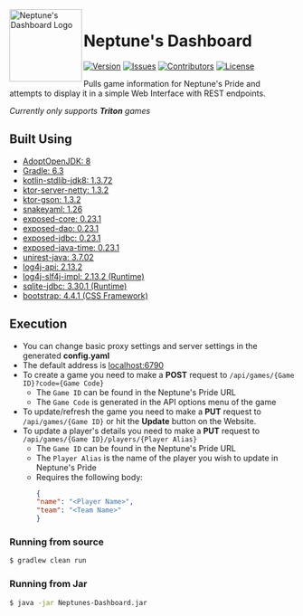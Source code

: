 <img src="https://raw.githubusercontent.com/Macro303/Neptunes-Dashboard/master/logo.png" align="left" width="128" height="128" alt="Neptune's Dashboard Logo"/>

# Neptune's Dashboard
[![Version](https://img.shields.io/github/tag-pre/Macro303/Neptunes-Dashboard.svg?label=version&style=flat-square)](https://github.com/Macro303/Neptunes-Dashboard/releases)
[![Issues](https://img.shields.io/github/issues/Macro303/Neptunes-Dashboard.svg?style=flat-square)](https://github.com/Macro303/Neptunes-Dashboard/issues)
[![Contributors](https://img.shields.io/github/contributors/Macro303/Neptunes-Dashboard.svg?style=flat-square)](https://github.com/Macro303/Neptunes-Dashboard/graphs/contributors)
[![License](https://img.shields.io/github/license/Macro303/Neptunes-Dashboard.svg?style=flat-square)](https://opensource.org/licenses/MIT)

Pulls game information for Neptune's Pride and attempts to display it in a simple Web Interface with REST endpoints.

_Currently only supports **Triton** games_

## Built Using
 - [AdoptOpenJDK: 8](https://adoptopenjdk.net/)
 - [Gradle: 6.3](https://gradle.org/)
 - [kotlin-stdlib-jdk8: 1.3.72](https://kotlinlang.org/)
 - [ktor-server-netty: 1.3.2](https://github.com/ktorio/ktor)
 - [ktor-gson: 1.3.2](https://github.com/ktorio/ktor)
 - [snakeyaml: 1.26](http://www.snakeyaml.org)
 - [exposed-core: 0.23.1](https://github.com/JetBrains/Exposed)
 - [exposed-dao: 0.23.1](https://github.com/JetBrains/Exposed)
 - [exposed-jdbc: 0.23.1](https://github.com/JetBrains/Exposed)
 - [exposed-java-time: 0.23.1](https://github.com/JetBrains/Exposed)
 - [unirest-java: 3.7.02](https://github.com/Kong/unirest-java)
 - [log4j-api: 2.13.2](https://logging.apache.org/log4j/2.x/)
 - [log4j-slf4j-impl: 2.13.2 (Runtime)](https://logging.apache.org/log4j/2.x/)
 - [sqlite-jdbc: 3.30.1 (Runtime)](https://github.com/xerial/sqlite-jdbc)
 - [bootstrap: 4.4.1 (CSS Framework)](https://getbootstrap.com/)
 
## Execution
 - You can change basic proxy settings and server settings in the generated **config.yaml**
 - The default address is [localhost:6790](http://localhost:6790)
 - To create a game you need to make a **POST** request to `/api/games/{Game ID}?code={Game Code}`
   - The `Game ID` can be found in the Neptune's Pride URL
   - The `Game Code` is generated in the API options menu of the game
 - To update/refresh the game you need to make a **PUT** request to `/api/games/{Game ID}` or hit the **Update** button on the Website.
 - To update a player's details you need to make a **PUT** request to `/api/games/{Game ID}/players/{Player Alias}`
    - The `Game ID` can be found in the Neptune's Pride URL
    - The `Player Alias` is the name of the player you wish to update in Neptune's Pride
    - Requires the following body:
        ```json
      {
        "name": "<Player Name>",
        "team": "<Team Name>"
      }
        ```  
 
### Running from source
```bash
$ gradlew clean run
```

### Running from Jar
```bash
$ java -jar Neptunes-Dashboard.jar
```